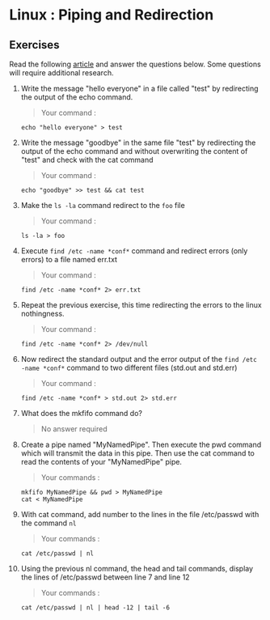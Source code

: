 # Linux : Piping and Redirection
## Exercises

Read the following [article](https://ryanstutorials.net/linuxtutorial/piping.php) and answer the questions below. Some questions will require additional research.

1. Write the message "hello everyone" in a file called "test" by redirecting the output of the echo command.
    > Your command :
    ```
    echo "hello everyone" > test
    ```
1. Write the message "goodbye" in the same file "test" by redirecting the output of the echo command and without overwriting the content of "test" and check with the cat command
    > Your command :
    ```
    echo "goodbye" >> test && cat test
    ```
1. Make the ``ls -la`` command redirect to the ``foo`` file
    > Your command :
    ```
    ls -la > foo
    ```
1. Execute ``find /etc -name *conf*`` command  and redirect errors (only errors) to a file named err.txt 
    > Your command :
    ```
    find /etc -name *conf* 2> err.txt
    ```
1. Repeat the previous exercise, this time redirecting the errors to the linux nothingness.
    > Your command :
    ```
    find /etc -name *conf* 2> /dev/null
    ```
1. Now redirect the standard output and the error output of the ``find /etc -name *conf*`` command to two different files (std.out and std.err)
    > Your command :
    ```
    find /etc -name *conf* > std.out 2> std.err
    ```
1. What does the mkfifo command do?
    > No answer required
1. Create a pipe named "MyNamedPipe". Then execute the pwd command which will transmit the data in this pipe. Then use the cat command to read the contents of your "MyNamedPipe" pipe.
    > Your commands :
    ```
    mkfifo MyNamedPipe && pwd > MyNamedPipe
    cat < MyNamedPipe
    ```
1. With cat command, add number to the lines in the file /etc/passwd with the command ``nl``
    > Your commands :
    ```
    cat /etc/passwd | nl
    ```
1. Using the previous nl command, the head and tail commands, display the lines of /etc/passwd between line 7 and line 12
    > Your commands :
    ```
    cat /etc/passwd | nl | head -12 | tail -6
    ```

